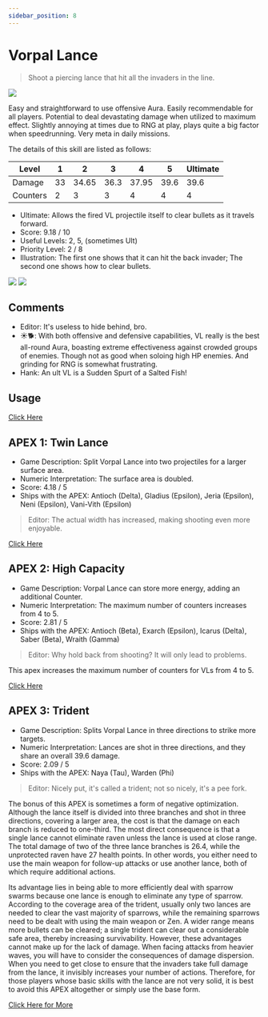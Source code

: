 ```yaml
---
sidebar_position: 8
---
```


# Vorpal Lance

> Shoot a piercing lance that hit all the invaders in the line.

<img src="/terms/vl.png" style={{zoom:1.25}}/>

Easy and straightforward to use offensive Aura. Easily recommendable for all players. Potential to deal devastating damage when utilized to maximum effect. Slightly annoying at times due to RNG at play, plays quite a big factor when speedrunning. Very meta in daily missions.

The details of this skill are listed as follows:

| Level    | 1    | 2     | 3    | 4     | 5    | Ultimate |
| -------- | ---- | ----- | ---- | ----- | ---- | -------- |
| Damage   | 33   | 34.65 | 36.3 | 37.95 | 39.6 | 39.6     |
| Counters | 2    | 3     | 3    | 4     | 4    | 4        |

- Ultimate: Allows the fired VL projectile itself to clear bullets as it travels forward.
- Score: 9.18 / 10
- Useful Levels: 2, 5, (sometimes Ult)
- Priority Level: 2 / 8
- Illustration: The first one shows that it can hit the back invader; The second one shows how to clear bullets.

<img src="/skills/vl_pierce.gif" style={{zoom:1}}/>
<img src="/skills/vl_bullet_clear.gif" style={{zoom:1}}/>

## Comments

- Editor: It's useless to hide behind, bro.
- ☀🐕: With both offensive and defensive capabilities, VL really is the best all-round Aura, boasting extreme effectiveness against crowded groups of enemies. Though not as good when soloing high HP enemies. And grinding for RNG is somewhat frustrating.
- Hank: An ult VL is a Sudden Spurt of a Salted Fish!

## Usage

[Click Here](https://gamefaqs.gamespot.com/iphone/193681-phoenix-ii/faqs/76704/auras#vorpal-lance)

## APEX 1: Twin Lance

- Game Description: Split Vorpal Lance into two projectiles for a larger surface area.
- Numeric Interpretation: The surface area is doubled.
- Score: 4.18 / 5
- Ships with the APEX: Antioch (Delta), Gladius (Epsilon), Jeria (Epsilon), Neni (Epsilon), Vani-Vith (Epsilon)

> Editor: The actual width has increased, making shooting even more enjoyable.

[Click Here](https://gamefaqs.gamespot.com/iphone/193681-phoenix-ii/faqs/76704/apexes-aura#twin-lance)

## APEX 2: High Capacity

- Game Description: Vorpal Lance can store more energy, adding an additional Counter.
- Numeric Interpretation: The maximum number of counters increases from 4 to 5.
- Score: 2.81 / 5
- Ships with the APEX: Antioch (Beta), Exarch (Epsilon), Icarus (Delta), Saber (Beta), Wraith (Gamma)

> Editor: Why hold back from shooting? It will only lead to problems.

This apex increases the maximum number of counters for VLs from 4 to 5.

[Click Here](https://gamefaqs.gamespot.com/iphone/193681-phoenix-ii/faqs/76704/apexes-aura#high-capacity-vl)

## APEX 3: Trident

- Game Description: Splits Vorpal Lance in three directions to strike more targets.
- Numeric Interpretation: Lances are shot in three directions, and they share an overall 39.6 damage.
- Score: 2.09 / 5
- Ships with the APEX: Naya (Tau), Warden (Phi)

> Editor: Nicely put, it's called a trident; not so nicely, it's a pee fork.

The bonus of this APEX is sometimes a form of negative optimization. Although the lance itself is divided into three branches and shot in three directions, covering a larger area, the cost is that the damage on each branch is reduced to one-third. The most direct consequence is that a single lance cannot eliminate raven unless the lance is used at close range. The total damage of two of the three lance branches is 26.4, while the unprotected raven have 27 health points. In other words, you either need to use the main weapon for follow-up attacks or use another lance, both of which require additional actions.

Its advantage lies in being able to more efficiently deal with sparrow swarms because one lance is enough to eliminate any type of sparrow. According to the coverage area of the trident, usually only two lances are needed to clear the vast majority of sparrows, while the remaining sparrows need to be dealt with using the main weapon or Zen. A wider range means more bullets can be cleared; a single trident can clear out a considerable safe area, thereby increasing survivability. However, these advantages cannot make up for the lack of damage. When facing attacks from heavier waves, you will have to consider the consequences of damage dispersion. When you need to get close to ensure that the invaders take full damage from the lance, it invisibly increases your number of actions. Therefore, for those players whose basic skills with the lance are not very solid, it is best to avoid this APEX altogether or simply use the base form.

[Click Here for More](https://gamefaqs.gamespot.com/iphone/193681-phoenix-ii/faqs/76704/apexes-aura#trident)
